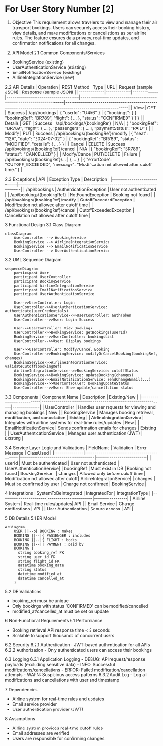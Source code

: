 # For User Story Number [2]
1. Objective
This requirement allows travelers to view and manage their air transport bookings. Users can securely access their booking history, view details, and make modifications or cancellations as per airline rules. The feature ensures data privacy, real-time updates, and confirmation notifications for all changes.

2. API Model
  2.1 Common Components/Services
  - BookingService (existing)
  - UserAuthenticationService (existing)
  - EmailNotificationService (existing)
  - AirlineIntegrationService (new)

  2.2 API Details
| Operation   | REST Method | Type        | URL                                 | Request (sample JSON)                                               | Response (sample JSON)                                                                                       |
|-------------|-------------|-------------|-------------------------------------|---------------------------------------------------------------------|--------------------------------------------------------------------------------------------------------------|
| View        | GET         | Success     | /api/bookings                       | { "userId": "U456" }                                              | { "bookings": [ { "bookingRef": "BR789", "flight": { ... }, "status": "CONFIRMED" } ] }           |
| Details     | GET         | Success     | /api/bookings/{bookingRef}          | N/A                                                                 | { "bookingRef": "BR789", "flight": { ... }, "passengers": [ ... ], "paymentStatus": "PAID" }      |
| Modify      | PUT         | Success     | /api/bookings/{bookingRef}/modify   | { "seat": "12A", "date": "2024-07-02" }                        | { "bookingRef": "BR789", "status": "MODIFIED", "details": { ... } }                                 |
| Cancel      | DELETE      | Success     | /api/bookings/{bookingRef}/cancel   | N/A                                                                 | { "bookingRef": "BR789", "status": "CANCELLED" }                                                   |
| Modify/Cancel| PUT/DELETE | Failure     | /api/bookings/{bookingRef}/...      | { ... }                                                            | { "errorCode": "CUTOFF_EXCEEDED", "message": "Modification not allowed after cutoff time." }         |

  2.3 Exceptions
| API                         | Exception Type           | Description                                         |
|-----------------------------|-------------------------|-----------------------------------------------------|
| /api/bookings               | AuthenticationException | User not authenticated                              |
| /api/bookings/{bookingRef}  | NotFoundException       | Booking not found                                   |
| /api/bookings/{bookingRef}/modify | CutoffExceededException | Modification not allowed after cutoff time      |
| /api/bookings/{bookingRef}/cancel | CutoffExceededException | Cancellation not allowed after cutoff time      |

3 Functional Design
  3.1 Class Diagram
```mermaid
classDiagram
    UserController --> BookingService
    BookingService --> AirlineIntegrationService
    BookingService --> EmailNotificationService
    UserController --> UserAuthenticationService
```

  3.2 UML Sequence Diagram
```mermaid
sequenceDiagram
    participant User
    participant UserController
    participant BookingService
    participant AirlineIntegrationService
    participant EmailNotificationService
    participant UserAuthenticationService

    User->>UserController: Login
    UserController->>UserAuthenticationService: authenticate(userCredentials)
    UserAuthenticationService-->>UserController: authToken
    UserController-->>User: Login Success

    User->>UserController: View Bookings
    UserController->>BookingService: getBookings(userId)
    BookingService-->>UserController: bookingsList
    UserController-->>User: Display bookings

    User->>UserController: Modify/Cancel Booking
    UserController->>BookingService: modifyOrCancelBooking(bookingRef, changes)
    BookingService->>AirlineIntegrationService: validateCutoff(bookingRef)
    AirlineIntegrationService-->>BookingService: cutoffStatus
    BookingService->>BookingService: updateBooking(changes)
    BookingService->>EmailNotificationService: sendChangeEmail(...)
    BookingService-->>UserController: bookingUpdateStatus
    UserController-->>User: Show update/cancellation status
```

  3.3 Components
| Component Name             | Description                                                  | Existing/New |
|---------------------------|--------------------------------------------------------------|--------------|
| UserController            | Handles user requests for viewing and managing bookings      | New          |
| BookingService            | Manages booking retrieval, modification, and cancellation    | Existing     |
| AirlineIntegrationService | Integrates with airline systems for real-time rules/updates  | New          |
| EmailNotificationService  | Sends confirmation emails for changes                        | Existing     |
| UserAuthenticationService | Manages user authentication (JWT)                            | Existing     |

  3.4 Service Layer Logic and Validations
| FieldName      | Validation                                 | Error Message                        | ClassUsed                |
|---------------|--------------------------------------------|--------------------------------------|--------------------------|
| userId        | Must be authenticated                      | User not authenticated               | UserAuthenticationService|
| bookingRef    | Must exist in DB                           | Booking not found                    | BookingService           |
| changes       | Allowed only before cutoff time             | Modification not allowed after cutoff| AirlineIntegrationService|
| changes       | Must be confirmed by user                   | Change not confirmed                 | BookingService           |

4 Integrations
| SystemToBeIntegrated   | IntegratedFor         | IntegrationType |
|-----------------------|-----------------------|-----------------|
| Airline System        | Real-time rules/updates| API             |
| Email Service         | Change notifications  | API             |
| User Authentication   | Secure access         | API             |

5 DB Details
  5.1 ER Model
```mermaid
erDiagram
    USER ||--o{ BOOKING : makes
    BOOKING ||--|{ PASSENGER : includes
    BOOKING }|..|{ FLIGHT : books
    BOOKING }|--|| PAYMENT : paid_by
    BOOKING {
      string booking_ref PK
      string user_id FK
      string flight_id FK
      datetime booking_date
      string status
      datetime modified_at
      datetime cancelled_at
    }
```

  5.2 DB Validations
- booking_ref must be unique
- Only bookings with status 'CONFIRMED' can be modified/cancelled
- modified_at/cancelled_at must be set on update

6 Non-Functional Requirements
  6.1 Performance
  - Booking retrieval API response time < 2 seconds
  - Scalable to support thousands of concurrent users

  6.2 Security
    6.2.1 Authentication
    - JWT-based authentication for all APIs
    6.2.2 Authorization
    - Only authenticated users can access their bookings

  6.3 Logging
    6.3.1 Application Logging
    - DEBUG: API request/response payloads (excluding sensitive data)
    - INFO: Successful modifications/cancellations
    - ERROR: Failed modification/cancellation attempts
    - WARN: Suspicious access patterns
    6.3.2 Audit Log
    - Log all modifications and cancellations with user and timestamp

7 Dependencies
- Airline system for real-time rules and updates
- Email service provider
- User authentication provider (JWT)

8 Assumptions
- Airline system provides real-time cutoff rules
- Email addresses are verified
- Users are responsible for confirming changes
